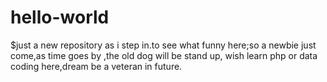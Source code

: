 # hello-world
$just a new repository as i step in.to see what funny  here;so a newbie just come,as time goes by ,the old dog will be stand up,
wish learn php or data coding here,dream be a veteran in future.

